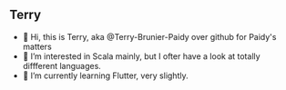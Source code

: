 ## Terry
- 👋 Hi, this is Terry, aka @Terry-Brunier-Paidy over github for Paidy's matters
- 👀 I’m interested in Scala mainly, but I ofter have a look at totally diffferent languages.
- 🌱 I’m currently learning Flutter, very slightly.
